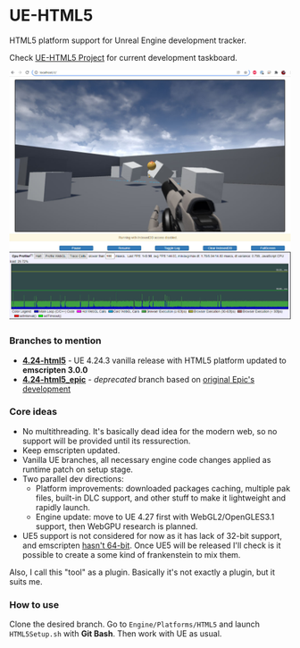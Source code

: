 # UE-HTML5

HTML5 platform support for Unreal Engine development tracker.

Check [UE-HTML5 Project](https://github.com/users/ufna/projects/1/) for current development taskboard.

![SCREENSHOT](Documentation/SCREENSHOT.jpg)

### Branches to mention

* **[4.24-html5](https://github.com/ufna/UnrealEngine/tree/4.24-html5)** - UE 4.24.3 vanilla release with HTML5 platform updated to **emscripten 3.0.0**
* **[4.24-html5_epic](https://github.com/ufna/UnrealEngine/tree/4.24-html5_epic)** - _deprecated_ branch based on [original Epic's development](https://github.com/UnrealEngineHTML5/)


### Core ideas

* No multithreading. It's basically dead idea for the modern web, so no support will be provided until its ressurection.
* Keep emscripten updated.
* Vanilla UE branches, all necessary engine code changes applied as runtime patch on setup stage.
* Two parallel dev directions: 
  * Platform improvements: downloaded packages caching, multiple pak files, built-in DLC support, and other stuff to make it lightweight and rapidly launch.
  * Engine update: move to UE 4.27 first with WebGL2/OpenGLES3.1 support, then WebGPU research is planned.
* UE5 support is not considered for now as it has lack of 32-bit support, and emscripten [hasn't 64-bit](https://github.com/emscripten-core/emscripten/issues/12087). Once UE5 will be released I'll check is it possible to create a some kind of frankenstein to mix them.

Also, I call this "tool" as a plugin. Basically it's not exactly a plugin, but it suits me.


### How to use

Clone the desired branch. Go to `Engine/Platforms/HTML5` and launch `HTML5Setup.sh` with **Git Bash**. Then work with UE as usual.

